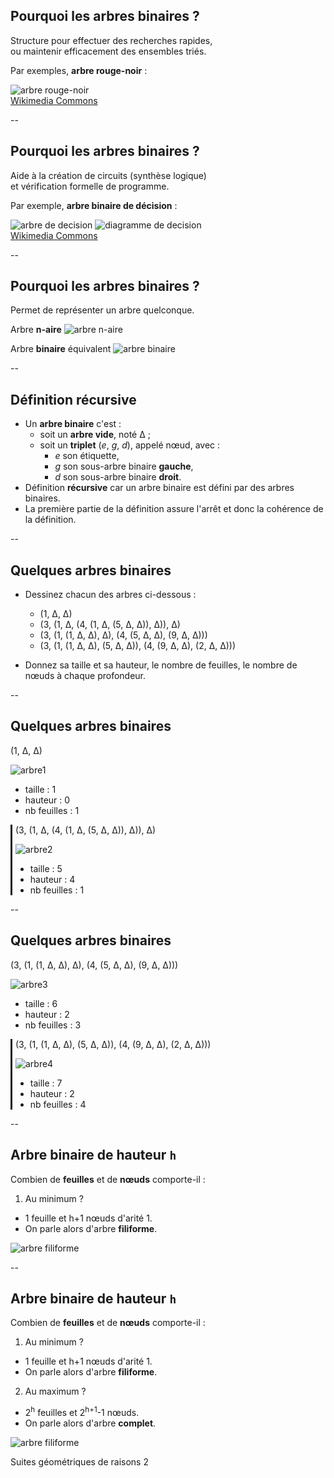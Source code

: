 ## Pourquoi les arbres binaires ?

Structure pour effectuer des recherches rapides,<br/> ou maintenir efficacement des ensembles triés.

Par exemples, **arbre rouge-noir** :

![arbre rouge-noir](prog/images/arbres/red-black_tree.svg)<!-- .element: class="stretch" style="max-width: 70%;" -->
<br/>
[Wikimedia Commons](https://commons.wikimedia.org/wiki/File:Red-black_tree_example.svg)<!-- .element: style="font-size: 0.4em;" -->

<!-- .element: style="line-height: 1;" -->

--

## Pourquoi les arbres binaires ?

Aide à la création de circuits (synthèse logique)<br/> et vérification formelle de programme.

Par exemple, **arbre binaire de décision** :

![arbre de decision](prog/images/arbres/BDD.svg)<!-- .element: style="width: 55%;" -->
![diagramme de decision](prog/images/arbres/BDD_simple.svg)<!-- .element: class="fragment" style="width: 24%;" -->
<br/>
[Wikimedia Commons](https://commons.wikimedia.org/wiki/File:BDD.png)<!-- .element: style="font-size: 0.4em;" -->

<!-- .element: style="line-height: 1;" -->

--

## Pourquoi les arbres binaires ?

Permet de représenter un arbre quelconque.

<div class='half'>

Arbre **n-aire**
![arbre n-aire](prog/images/arbres/arbre-naire.svg)<!-- .element: class="stretch" style="max-width: 100%;" -->

</div>

<div class='half'>

Arbre **binaire** équivalent
![arbre binaire](prog/images/arbres/arbre-binaire.svg)<!-- .element: class="stretch" style="max-width: 75%;" -->

</div>

--

## Définition récursive

- Un **arbre binaire** c'est :
  - soit un **arbre vide**, noté ∆ ;
  - soit un **triplet** (*e*, *g*, *d*), appelé nœud, avec :
    -  *e* son étiquette,
    -  *g* son sous-arbre binaire **gauche**,
    -  *d* son sous-arbre binaire **droit**.
- <!-- .element: class="fragment" -->Définition <strong>récursive</strong> car un arbre binaire est défini par des arbres binaires.
- <!-- .element: class="fragment" -->La première partie de la définition assure l'arrêt et donc la cohérence de la définition.

--

## Quelques arbres binaires
<!-- .slide: data-transition="fade" -->

- Dessinez chacun des arbres ci-dessous :

  - (1, ∆, ∆)
  - (3, (1, ∆, (4, (1, ∆, (5, ∆, ∆)), ∆)), ∆)
  - (3, (1, (1, ∆, ∆), ∆), (4, (5, ∆, ∆), (9, ∆, ∆)))
  - (3, (1, (1, ∆, ∆), (5, ∆, ∆)), (4, (9, ∆, ∆), (2, ∆, ∆)))

- Donnez sa taille et sa hauteur, le nombre de feuilles, le nombre de nœuds à chaque profondeur.

--

## Quelques arbres binaires
<!-- .slide: data-transition="fade" -->

<div class='half'>
(1, ∆, ∆)

![arbre1](prog/images/arbres/arbre1.svg)<!-- .element: class="fragment" style="width: 80px; margin:0" -->

- taille : 1
- hauteur : 0
- nb feuilles : 1

<!-- .element: class="fragment" -->
</div>

<div class='half fragment' style="border-left-style:solid;padding-left:5px">
(3, (1, ∆, (4, (1, ∆, (5, ∆, ∆)), ∆)), ∆)

![arbre2](prog/images/arbres/arbre2.svg)<!-- .element: class="fragment" style="width: 150px; margin:0" -->

- taille : 5
- hauteur : 4
- nb feuilles : 1

<!-- .element: class="fragment" -->
</div>

--

## Quelques arbres binaires
<!-- .slide: data-transition="fade" -->

<div class='half'>
(3, (1, (1, ∆, ∆), ∆), (4, (5, ∆, ∆), (9, ∆, ∆)))

![arbre3](prog/images/arbres/arbre3.svg)<!-- .element: class="fragment stretch" style="max-width: 70%; margin:0" -->

- taille : 6
- hauteur : 2
- nb feuilles : 3

<!-- .element: class="fragment" -->
</div>

<div class='half fragment' style="border-left-style:solid;padding-left:5px">
(3, (1, (1, ∆, ∆), (5, ∆, ∆)), (4, (9, ∆, ∆), (2, ∆, ∆)))

![arbre4](prog/images/arbres/arbre4.svg)<!-- .element: class="fragment stretch" style="max-width: 100%; margin:0" -->

- taille : 7
- hauteur : 2
- nb feuilles : 4

<!-- .element: class="fragment" -->
</div>

--

## Arbre binaire de hauteur ```h``` 
<!-- .slide: data-transition="fade" -->

Combien de **feuilles** et de **nœuds** comporte-il :

<div class='half'>

1. Au minimum ?
  - <!-- .element: class="fragment" data-fragment-index="1" -->1 feuille et h+1 nœuds d'arité 1.
  - <!-- .element: class="fragment" data-fragment-index="1" -->On parle alors d'arbre <strong>filiforme</strong>.
   
</div>

<div class='half fragment' data-fragment-index="2">

  ![arbre filiforme](prog/images/arbres/filiforme.svg)<!-- .element: style="width: 180px;"-->

</div>

--

## Arbre binaire de hauteur ```h```  
<!-- .slide: data-transition="fade" -->

Combien de **feuilles** et de **nœuds** comporte-il :

<div class='half'>

1. Au minimum ?
  - 1 feuille et h+1 nœuds d'arité 1.
  - On parle alors d'arbre <strong>filiforme</strong>.
2. Au maximum ?
  - <!-- .element: class="fragment" data-fragment-index="1" -->2<sup>h</sup> feuilles et 2<sup>h+1</sup>-1 nœuds.
  - <!-- .element: class="fragment" data-fragment-index="1" -->On parle alors d'arbre <strong>complet</strong>.

</div>

<div class='half fragment' data-fragment-index="2" style="vertical-align:bottom">

  ![arbre filiforme](prog/images/arbres/complet.svg)<!-- .element: class="stretch" style="max-width: 90%;"-->

</div>

<aside class="notes">
  Suites géométriques de raisons 2
</aside>